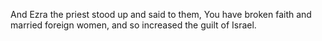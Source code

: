 And Ezra the priest stood up and said to them, You have broken faith and married foreign women, and so increased the guilt of Israel.
